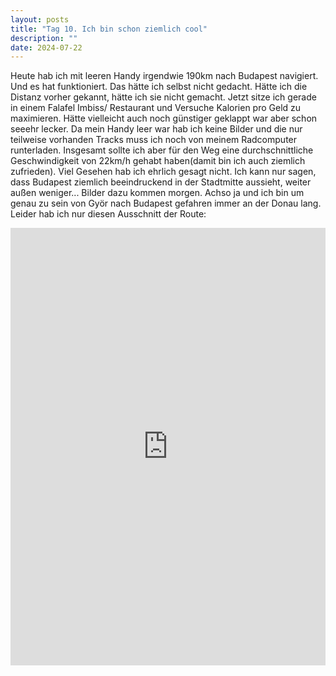 ```yaml
---
layout: posts
title: "Tag 10. Ich bin schon ziemlich cool"
description: ""
date: 2024-07-22
---
```

Heute hab ich mit leeren Handy irgendwie 190km nach Budapest navigiert. Und es hat funktioniert. Das hätte ich selbst nicht gedacht. Hätte ich die Distanz vorher gekannt, hätte ich sie nicht gemacht. Jetzt sitze ich gerade in einem Falafel Imbiss/ Restaurant und Versuche Kalorien pro Geld zu maximieren. Hätte vielleicht auch noch günstiger geklappt war aber schon seeehr lecker.  Da mein Handy leer war hab ich keine Bilder und die nur teilweise vorhanden Tracks muss ich noch von meinem Radcomputer runterladen. Insgesamt sollte ich aber für den Weg eine durchschnittliche Geschwindigkeit von 22km/h gehabt haben(damit bin ich auch ziemlich zufrieden).
Viel Gesehen hab ich ehrlich gesagt nicht. Ich kann nur sagen, dass Budapest ziemlich beeindruckend in der Stadtmitte aussieht, weiter außen weniger... Bilder dazu kommen morgen.
Achso ja und ich bin um genau zu sein von Györ nach Budapest gefahren immer an der Donau lang.
Leider hab ich nur diesen Ausschnitt der Route: 
<iframe src="https://www.komoot.com/de-de/tour/1730066195/embed?share_token=aII7veeIFFLhvg91YlufnFh6iRW7UGY9Lcd3RJyUS8Ms1TJzHZ&profile=1" width="100%" height="700" frameborder="0" scrolling="no"></iframe>
